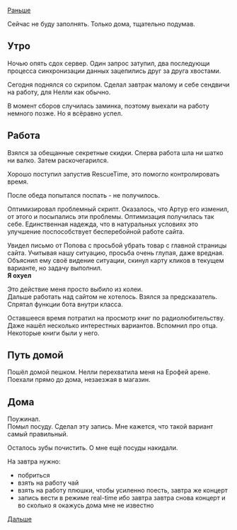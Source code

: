 [Раньше](2019.10.02.md)

Сейчас не буду заполнять. Только дома, тщательно подумав.
## Утро
Ночью опять сдох сервер. Один запрос затупил, два последующи процесса синхронизации данных зацепились друг за друга хвостами.

Сегодня поднялся со скрипом. Сделал завтрак малому и себе сендвичи на работу, для Нелли как обычно.

В момент сборов случилась заминка, поэтому выехали на работу немного позже. Но я всёравно успел.
## Работа
Взялся за обещанные секретные скидки. Сперва работа шла ни шатко ни валко. Затем раскочегарился.

Хорошо поступил запустив RescueTime, это помогло контролировать время.

После обеда попытался поспать - не получилось.

Оптимизировал проблемный скрипт. Оказалось, что Артур его изменил, от этого и посыпались эти проблемы. Оптимизация получилась так себе. Единственная надежда, что в натуральных условиях это улучшение поспособствует бесперебойной работе сайта.

Увидел письмо от Попова с просьбой убрать товар с главной страницы сайта. Учитывая нашу ситуацию, просьба очень глупая, даже вредная. Объяснил ему своё видение ситуации, скинул карту кликов в текущем варианте, но задачу выполнил.  
**Я охуел**

Это действие меня просто выбило из колеи.  
Дальше работать над сайтом не хотелось. Взялся за предсказатель. Спрятал функции бота внутри класса.

Оставшееся время потратил на просмотр книг по радиолюбительству. Даже нашёл несколько интерестных вариантов. Вспомнил про отца. Некоторые книги были у него.
## Путь домой
Пошёл домой пешком. Нелли перехватила меня на Ерофей арене. Поехали прямо до дома, незаезжая в магазин.
## Дома
Поужинал.  
Помыл посуду.
Сделал эту запись. Мне кажется, что такой вариант самый правильный.

Осталось зубы почистить.
О мне ещё посуды накидали.

На завтра нужно:
 - побриться
 - взять на работу чай
 - взять на работу плюшки, чтобы усиленно поесть, завтра же концерт
 - запись вести в режиме real-time ибо завтра завтра снова концерт и во сколько я окажусь дома мне не известно

 [Дальше](2019.10.04.md)